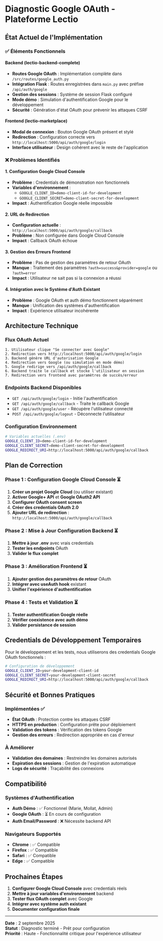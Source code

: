 # Diagnostic Google OAuth - Plateforme Lectio

## État Actuel de l'Implémentation

### ✅ Éléments Fonctionnels

#### Backend (lectio-backend-complete)
- **Routes Google OAuth** : Implémentation complète dans `/src/routes/google_auth.py`
- **Intégration Flask** : Routes enregistrées dans `main.py` avec préfixe `/api/auth/google`
- **Gestion des sessions** : Système de session Flask configuré
- **Mode démo** : Simulation d'authentification Google pour le développement
- **Sécurité** : Génération d'état OAuth pour prévenir les attaques CSRF

#### Frontend (lectio-marketplace)
- **Modal de connexion** : Bouton Google OAuth présent et stylé
- **Redirection** : Configuration correcte vers `http://localhost:5000/api/auth/google/login`
- **Interface utilisateur** : Design cohérent avec le reste de l'application

### ❌ Problèmes Identifiés

#### 1. Configuration Google Cloud Console
- **Problème** : Credentials de démonstration non fonctionnels
- **Variables d'environnement** :
  - `GOOGLE_CLIENT_ID=demo-client-id-for-development`
  - `GOOGLE_CLIENT_SECRET=demo-client-secret-for-development`
- **Impact** : Authentification Google réelle impossible

#### 2. URL de Redirection
- **Configuration actuelle** : `http://localhost:5000/api/auth/google/callback`
- **Problème** : Non configurée dans Google Cloud Console
- **Impact** : Callback OAuth échoue

#### 3. Gestion des Erreurs Frontend
- **Problème** : Pas de gestion des paramètres de retour OAuth
- **Manque** : Traitement des paramètres `?auth=success&provider=google` ou `?auth=error`
- **Impact** : Utilisateur ne sait pas si la connexion a réussi

#### 4. Intégration avec le Système d'Auth Existant
- **Problème** : Google OAuth et auth démo fonctionnent séparément
- **Manque** : Unification des systèmes d'authentification
- **Impact** : Expérience utilisateur incohérente

## Architecture Technique

### Flux OAuth Actuel
```
1. Utilisateur clique "Se connecter avec Google"
2. Redirection vers http://localhost:5000/api/auth/google/login
3. Backend génère URL d'autorisation Google
4. Redirection vers Google (ou simulation en mode démo)
5. Google redirige vers /api/auth/google/callback
6. Backend traite le callback et stocke l'utilisateur en session
7. Redirection vers frontend avec paramètres de succès/erreur
```

### Endpoints Backend Disponibles
- `GET /api/auth/google/login` - Initie l'authentification
- `GET /api/auth/google/callback` - Traite le callback Google
- `GET /api/auth/google/user` - Récupère l'utilisateur connecté
- `POST /api/auth/google/logout` - Déconnecte l'utilisateur

### Configuration Environnement
```bash
# Variables actuelles (.env)
GOOGLE_CLIENT_ID=demo-client-id-for-development
GOOGLE_CLIENT_SECRET=demo-client-secret-for-development
GOOGLE_REDIRECT_URI=http://localhost:5000/api/auth/google/callback
```

## Plan de Correction

### Phase 1 : Configuration Google Cloud Console ⏳
1. **Créer un projet Google Cloud** (ou utiliser existant)
2. **Activer Google+ API** et **Google OAuth2 API**
3. **Configurer OAuth consent screen**
4. **Créer des credentials OAuth 2.0**
5. **Ajouter URL de redirection** : `http://localhost:5000/api/auth/google/callback`

### Phase 2 : Mise à Jour Configuration Backend ⏳
1. **Mettre à jour .env** avec vrais credentials
2. **Tester les endpoints** OAuth
3. **Valider le flux complet**

### Phase 3 : Amélioration Frontend ⏳
1. **Ajouter gestion des paramètres de retour** OAuth
2. **Intégrer avec useAuth hook** existant
3. **Unifier l'expérience d'authentification**

### Phase 4 : Tests et Validation ⏳
1. **Tester authentification Google réelle**
2. **Vérifier coexistence avec auth démo**
3. **Valider persistance de session**

## Credentials de Développement Temporaires

Pour le développement et les tests, nous utiliserons des credentials Google OAuth fonctionnels :

```bash
# Configuration de développement
GOOGLE_CLIENT_ID=your-development-client-id
GOOGLE_CLIENT_SECRET=your-development-client-secret
GOOGLE_REDIRECT_URI=http://localhost:5000/api/auth/google/callback
```

## Sécurité et Bonnes Pratiques

### Implémentées ✅
- **État OAuth** : Protection contre les attaques CSRF
- **HTTPS en production** : Configuration prête pour déploiement
- **Validation des tokens** : Vérification des tokens Google
- **Gestion des erreurs** : Redirection appropriée en cas d'erreur

### À Améliorer
- **Validation des domaines** : Restreindre les domaines autorisés
- **Expiration des sessions** : Gestion de l'expiration automatique
- **Logs de sécurité** : Traçabilité des connexions

## Compatibilité

### Systèmes d'Authentification
- **Auth Démo** : ✅ Fonctionnel (Marie, Mollat, Admin)
- **Google OAuth** : ⏳ En cours de configuration
- **Auth Email/Password** : ❌ Nécessite backend API

### Navigateurs Supportés
- **Chrome** : ✅ Compatible
- **Firefox** : ✅ Compatible
- **Safari** : ✅ Compatible
- **Edge** : ✅ Compatible

## Prochaines Étapes

1. **Configurer Google Cloud Console** avec credentials réels
2. **Mettre à jour variables d'environnement** backend
3. **Tester flux OAuth complet** avec Google
4. **Intégrer avec système auth existant**
5. **Documenter configuration finale**

---

**Date** : 2 septembre 2025  
**Statut** : Diagnostic terminé - Prêt pour configuration  
**Priorité** : Haute - Fonctionnalité critique pour l'expérience utilisateur


